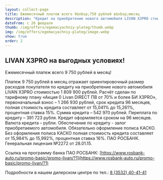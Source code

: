```yaml
---
layout: collect-page
title: Ежемесячный платеж всего 9&nbsp;750 рублей в&nbsp;месяц
description: "Кредит на приобретение нового автомобиля LIVAN X3PRO стоимостью 1 809 900 рублей в Livan Центр Оренбург: платеж всего 9 750 рублей в месяц"
dateFrom: с 26 февраля
thumb: /img/offers/egemacyachniy-plateg/thumb.webp
img: /img/offers/egemacyachniy-plateg/image.webp
show: true
order: 2
---
```


## **LIVAN X3PRO на выгодных условиях!**

Ежемесячный платеж всего 9 750 рублей в месяц!

Платеж 9 750 рублей в месяц отражает ориентировочный размер расходов покупателя по кредиту на приобретение нового автомобиля LIVAN X3PRO стоимостью 1 809 900 рублей. Расчёт сделан по тарифному плану «Акция 0 Livan DIRECT ПВ от 70% и более БИ X3PRO»,  первоначальный взнос – 1 266 930 рублей, срок кредита 96 месяцев, полная стоимость кредита составляет от 15,041% до 15,261%, процентная ставка 15%. Сумма кредита – 542 970 рублей. Переплата по кредиту – 391 723 рубля. Кредит оформляется сроком на 96 месяцев. Валюта кредита – рубли. Обеспечение по кредиту - залог приобретаемого автомобиля. Обязательно оформление полиса КАСКО. Без оформления полиса КАСКО полная стоимость кредита составляет от 15,984% до 15,992%, процентная ставка 16%. ПАО РОСБАНК. Генеральная лицензия №2272 от 28.01.15.

Ссылка на программу банка ПАО РОСБАНК:  [https://www.rosbank-auto.ru/promo-basic/promo-livan/?1](https://www.rosbank-auto.ru/promo-basic/promo-livan/?1)

Подробности в нашем дилерском центре по тел.: [8 (3532) 40-41-41](tel:+73532404141)